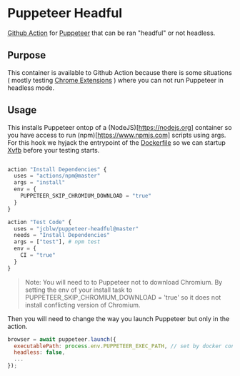 # Puppeteer Headful

[Github Action](https://github.com/features/actions) for [Puppeteer](https://github.com/GoogleChrome/puppeteer) that can be ran "headful" or not headless.

## Purpose

This container is available to Github Action because there is some situations ( mostly testing [Chrome Extensions](https://pptr.dev/#?product=Puppeteer&version=v1.18.1&show=api-working-with-chrome-extensions) ) where you can not run Puppeteer in headless mode.

## Usage

This installs Puppeteer ontop of a (NodeJS)[https://nodejs.org] container so you have access to run (npm)[https://www.npmjs.com] scripts using args. For this hook we hyjack the entrypoint of the [Dockerfile](https://docs.docker.com/engine/reference/builder/) so we can startup [Xvfb](https://www.x.org/releases/X11R7.6/doc/man/man1/Xvfb.1.xhtml) before your testing starts.

```terraform

action "Install Dependencies" {
  uses = "actions/npm@master"
  args = "install"
  env = {
    PUPPETEER_SKIP_CHROMIUM_DOWNLOAD = "true"
  }
}

action "Test Code" {
  uses = "jcblw/puppeteer-headful@master"
  needs = "Install Dependencies"
  args = ["test"], # npm test
  env = {
    CI = "true"
  }
}
```

> Note: You will need to to Puppeteer not to download Chromium. By setting the env of your install task to PUPPETEER_SKIP_CHROMIUM_DOWNLOAD = 'true' so it does not install conflicting version of Chromium.

Then you will need to change the way you launch Puppeteer but only in the action.

```javascript
browser = await puppeteer.launch({
  executablePath: process.env.PUPPETEER_EXEC_PATH, // set by docker container
  headless: false,
  ...
});
```
